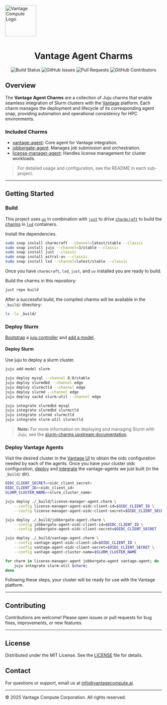 <a href="https://www.vantagecompute.ai/">
  <img src="https://vantage-compute-public-assets.s3.us-east-1.amazonaws.com/branding/vantage-logo-text-black-horz.png" alt="Vantage Compute Logo" width="100" style="margin-bottom: 0.5em;"/>
</a>

<div align="center">

# Vantage Agent Charms


![Build Status](https://img.shields.io/github/actions/workflow/status/vantagecompute/vantage-agent-charms/test.yaml?branch=main&label=build&logo=github&style=plastic)
![GitHub Issues](https://img.shields.io/github/issues/vantagecompute/vantage-agent-charms?label=issues&logo=github&style=plastic)
![Pull Requests](https://img.shields.io/github/issues-pr/vantagecompute/vantage-agent-charms?label=pull-requests&logo=github&style=plastic)
![GitHub Contributors](https://img.shields.io/github/contributors/vantagecompute/vantage-agent-charms?logo=github&style=plastic)


</div>


## Overview

The **Vantage Agent Charms** are a collection of Juju charms that enable seamless integration of Slurm clusters with the [Vantage](https://vantagecompute.ai) platform. Each charm manages the deployment and lifecycle of its corresponding agent snap, providing automation and operational consistency for HPC environments.

### Included Charms

- [vantage-agent](charms/vantage-agent/README.md): Core agent for Vantage integration.
- [jobbergate-agent](charms/jobbergate-agent/README.md): Manages job submission and orchestration.
- [license-manager-agent](charms/license-manager-agent/README.md): Handles license management for cluster workloads.

> For detailed usage and configuration, see the README in each sub-project.

---

## Getting Started

### Build
This project uses [`uv`](https://docs.astral.sh/uv/) in combination with [`just`](https://github.com/casey/just)
to drive [`charmcraft`](https://canonical-charmcraft.readthedocs-hosted.com/en/stable/) to build the [charms](https://juju.is/charms-architecture) in [`lxd`](https://canonical.com/lxd) containers.

Install the dependencies.

```bash
sudo snap install charmcraft --channel=latest/stable --classic
sudo snap install juju --channel=3/stable --classic
sudo snap install just --classic
sudo snap install astral-uv --classic
sudo snap install lxd --channel=latest/stable --classic
```
Once you have `charmcraft`, `lxd`, `just`, and `uv` installed you are ready to build.

Build the charms in this repository:

```bash
just repo build
```

After a successful build, the compiled charms will be available in the `_build/` directory:

```bash
ls -la _build/
```

### Deploy Slurm
[Bootstrap](https://documentation.ubuntu.com/juju/3.6/reference/juju-cli/list-of-juju-cli-commands/bootstrap/) a [juju controller](https://documentation.ubuntu.com/juju/3.6/reference/controller/) and
[add a model](https://documentation.ubuntu.com/juju/3.6/reference/model/).

#### Deploy Slurm
Use juju to deploy a slurm cluster.

```bash
juju add-model slurm

juju deploy mysql --channel 8.0/stable
juju deploy slurmdbd --channel edge
juju deploy slurmctld --channel edge
juju deploy slurmd --channel edge
juju deploy sackd slurm-util --channel edge

juju integrate slurmdbd mysql
juju integrate slurmdbd slurmctld
juju integrate slurmd slurmctld
juju integrate slurm-util slurmctld
```
> **Note:** For more information on deploying and managing Slurm with Juju, see the [slurm-charms upstream documentation](https://canonical-charmed-hpc.readthedocs-hosted.com/latest/).

### Deploy Vantage Agents
Visit the desired cluster in the [Vantage UI](https://vantagecompute.ai) to obtain the oidc configuration needed by each of the agents. 
Once you have your cluster oidc configuration, [deploy](https://documentation.ubuntu.com/juju/3.6/reference/juju-cli/list-of-juju-cli-commands/deploy/)
and [integrate](https://documentation.ubuntu.com/juju/3.6/reference/juju-cli/list-of-juju-cli-commands/integrate/) the vantage-agents we just built (in the `_build/` dir).

```bash
OIDC_CLIENT_SECRET=<oidc_client_secret>
OIDC_CLIENT_ID=<oidc_client_id>
SLURM_CLUSTER_NAME=<slurm_cluster_name>

juju deploy ./_build/license-manager-agent.charm \
    --config license-manager-agent-oidc-client-id=$OIDC_CLIENT_ID \
    --config license-manager-agent-oidc-client-secret=$OIDC_CLIENT_SECRET

juju deploy ./_build/jobbergate-agent.charm \
    --config jobbergate-agent-oidc-client-id=$OIDC_CLIENT_ID \
    --config jobbergate-agent-oidc-client-secret=$OIDC_CLIENT_SECRET

juju deploy ./_build/vantage-agent.charm \
    --config vantage-agent-oidc-client-id=$OIDC_CLIENT_ID \
    --config vantage-agent-oidc-client-secret=$OIDC_CLIENT_SECRET \
    --config vantage-agent-cluster-name=$SLURM_CLUSTER_NAME

for charm in license-manager-agent jobbergate-agent vantage-agent; do
    juju integrate slurm-util $charm;
done
```
Following these steps, your cluster will be ready for use with the Vantage platform.

---

## Contributing

Contributions are welcome! Please open issues or pull requests for bug fixes, improvements, or new features.

---

## License

Distributed under the MIT License. See the [LICENSE](./LICENSE) file for details.

## Contact

For questions or support, email us at [info@vantagecompute.ai](mailto:info@vantagecompute.ai).

---

© 2025 Vantage Compute Corporation. All rights reserved.
